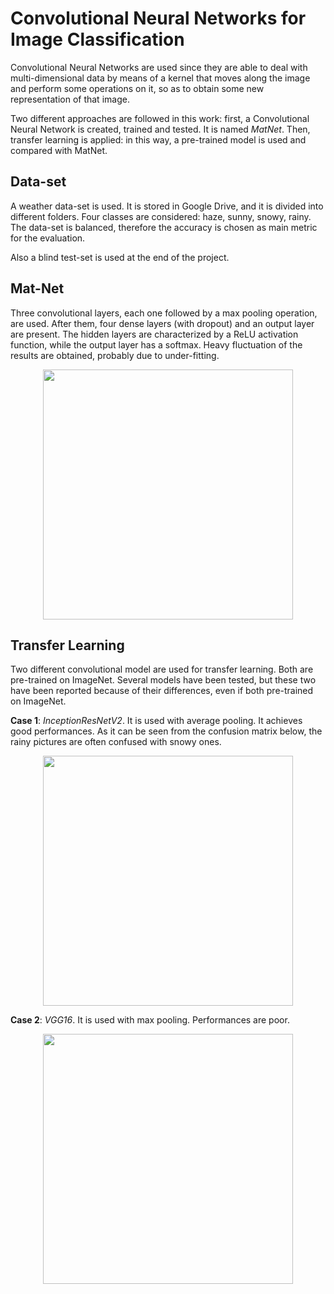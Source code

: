 # Convolutional Neural Networks for Image Classification
Convolutional Neural Networks are used since they are able to deal with multi-dimensional data by means of a kernel that moves along the image and perform some operations on it, so as to obtain some new representation of that image.

Two different approaches are followed in this work: first, a Convolutional Neural Network is created, trained and tested. It is named *MatNet*. Then, transfer learning is applied: in this way, a pre-trained model is used and compared with MatNet.

## Data-set
A weather data-set is used. It is stored in Google Drive, and it is divided into different folders. Four classes are considered: haze, sunny, snowy, rainy. The data-set is balanced, therefore the accuracy is chosen as main metric for the evaluation.

Also a blind test-set is used at the end of the project.

## Mat-Net
Three convolutional layers, each one followed by a max pooling operation, are used. After them, four dense layers (with dropout) and an output layer are present. The hidden layers are characterized by a ReLU activation function, while the output layer has a softmax. Heavy fluctuation of the results are obtained, probably due to under-fitting. 

<p align="center"> <img width="400" src="https://user-images.githubusercontent.com/62264708/83524394-d9649300-a4e3-11ea-8f37-d83289b12902.PNG"> </p>

## Transfer Learning
Two different convolutional model are used for transfer learning. Both are pre-trained on ImageNet. Several models have been tested, but these two have been reported because of their differences, even if both pre-trained on ImageNet.

**Case 1**: *InceptionResNetV2*. It is used with average pooling. It achieves good performances. As it can be seen from the confusion matrix below, the rainy pictures are often confused with snowy ones.

<p align="center"> <img width="400" src="https://user-images.githubusercontent.com/62264708/83524404-da95c000-a4e3-11ea-8d2b-246989ce3465.PNG"> </p>

**Case 2**: *VGG16*. It is used with max pooling. Performances are poor.

<p align="center"> <img width="400" src="https://user-images.githubusercontent.com/62264708/83524406-da95c000-a4e3-11ea-8908-c1a7253adfd4.PNG"> </p>
